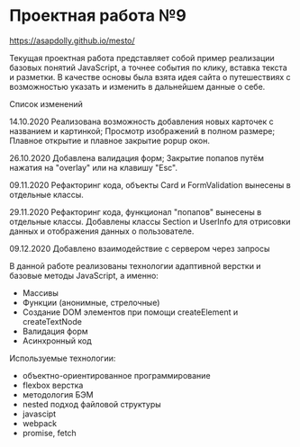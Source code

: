 # Проектная работа №9

https://asapdolly.github.io/mesto/

Текущая проектная работа представляет собой пример реализации базовых понятий JavaScript, а точнее события по клику, вставка текста и разметки. 
В качестве основы была взята идея сайта о путешествиях с возможностью указать и изменить в дальнейшем данные о себе.

Список изменений

14.10.2020 
Реализована возможность добавления новых карточек с названием и картинкой; 
Просмотр изображений в полном размере; 
Плавное открытие и плавное закрытие popup окон.

26.10.2020
Добавлена валидация форм;
Закрытие попапов путём нажатия на "overlay" или на клавишу "Esc".

09.11.2020
Рефакторинг кода, объекты Card и FormValidation вынесены в отдельные классы.

29.11.2020
Рефакторинг кода, функционал "попапов" вынесены в отдельные классы. Добавлены классы Section и UserInfo для отрисовки данных и отображения данных о пользователе.

09.12.2020
Добавлено взаимодействие с сервером через запросы


В данной работе реализованы технологии адаптивной верстки и базовые методы JavaScript, а именно:

- Массивы
- Функции (анонимные, стрелочные)
- Создание DOM элементов при помощи createElement и createTextNode
- Валидация форм
- Асинхронный код
 
Используемые технологии:

- объектно-ориентированное программирование
- flexbox верстка
- методология БЭМ
- nested подход файловой структуры
- javascipt
- webpack
- promise, fetch
